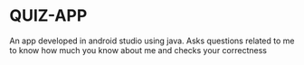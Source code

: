# QUIZ-APP
An app developed in android studio using java. Asks questions related to me to know how much you know about me and checks your correctness 
